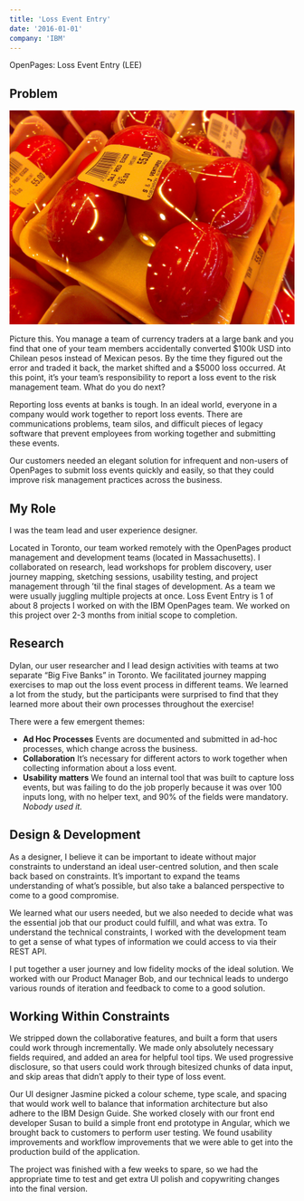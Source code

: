 ```yaml
---
title: 'Loss Event Entry'
date: '2016-01-01'
company: 'IBM'
---
```


OpenPages: Loss Event Entry (LEE)

## Problem

![Chinese Salty Egg](./salty_egg.jpg)

Picture this. You manage a team of currency traders at a large bank and you find that one of your team members accidentally converted $100k USD into Chilean pesos instead of Mexican pesos.  By the time they figured out the error and traded it back, the market shifted and a $5000 loss occurred. At this point, it’s your team’s responsibility to report a loss event to the risk management team. What do you do next?

Reporting loss events at banks is tough. In an ideal world, everyone in a company would work together to report loss events. There are communications problems, team silos, and difficult pieces of legacy software that prevent employees from working together and submitting these events.

Our customers needed an elegant solution for infrequent and non-users of OpenPages to submit loss events quickly and easily, so that they could improve risk management practices across the business.

## My Role

I was the team lead and user experience designer.

Located in Toronto, our team worked remotely with the OpenPages product management and development teams (located in Massachusetts). I collaborated on research, lead workshops for problem discovery, user journey mapping, sketching sessions, usability testing, and project management through ’til the final stages of development. As a team we were usually juggling multiple projects at once. Loss Event Entry is 1 of about 8 projects I worked on with the IBM OpenPages team. We worked on this project over 2-3 months from initial scope to completion.

## Research

Dylan, our user researcher and I lead design activities with teams at two separate “Big Five Banks” in Toronto. We facilitated journey mapping exercises to map out the loss event process in different teams. We learned a lot from the study, but the participants were surprised to find that they learned more about their own processes throughout the exercise!

There were a few emergent themes:

- **Ad Hoc Processes**
  Events are documented and submitted in ad-hoc processes, which change across the business.
- **Collaboration**
  It’s necessary for different actors to work together when collecting information about a loss event.
- **Usability matters**
  We found an internal tool that was built to capture loss events, but was failing to do the job properly because it was over 100 inputs long, with no helper text, and 90% of the fields were mandatory. _Nobody used it._

## Design & Development

As a designer, I believe it can be important to ideate without major constraints to understand an ideal user-centred solution, and then scale back based on constraints. It’s important to expand the teams understanding of what’s possible, but also take a balanced perspective to come to a good compromise.

We learned what our users needed, but we also needed to decide what was the essential job that our product could fulfill, and what was extra. To understand the technical constraints, I worked with the development team to get a sense of what types of information we could access to via their REST API.

I put together a user journey and low fidelity mocks of the ideal solution. We worked with our Product Manager Bob, and our technical leads to undergo various rounds of iteration and feedback to come to a good solution.

## Working Within Constraints

We stripped down the collaborative features, and built a form that users could work through incrementally. We made only absolutely necessary fields required, and added an area for helpful tool tips. We used progressive disclosure, so that users could work through bitesized chunks of data input, and skip areas that didn’t apply to their type of loss event.

Our UI designer Jasmine picked a colour scheme, type scale, and spacing that would work well to balance that information architecture but also adhere to the IBM Design Guide. She worked closely with our front end developer Susan to build a simple front end prototype in Angular, which we brought back to customers to perform user testing. We found usability improvements and workflow improvements that we were able to get into the production build of the application.

The project was finished with a few weeks to spare, so we had the appropriate time to test and get extra UI polish and copywriting changes into the final version.
